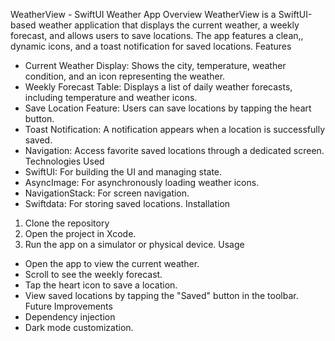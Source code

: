 WeatherView - SwiftUI Weather App
Overview
WeatherView is a SwiftUI-based weather application that displays the current weather, a weekly forecast, and allows users to save locations. The app features a clean,, dynamic icons, and a toast notification for saved locations.
Features
* Current Weather Display: Shows the city, temperature, weather condition, and an icon representing the weather.
* Weekly Forecast Table: Displays a list of daily weather forecasts, including temperature and weather icons.
* Save Location Feature: Users can save locations by tapping the heart button.
* Toast Notification: A notification appears when a location is successfully saved.
* Navigation: Access favorite saved locations through a dedicated screen.
Technologies Used
* SwiftUI: For building the UI and managing state.
* AsyncImage: For asynchronously loading weather icons.
* NavigationStack: For screen navigation.
* Swiftdata: For storing saved locations.
Installation
1. Clone the repository
2. Open the project in Xcode.
3. Run the app on a simulator or physical device.
Usage
* Open the app to view the current weather.
* Scroll to see the weekly forecast.
* Tap the heart icon to save a location.
* View saved locations by tapping the "Saved" button in the toolbar.
Future Improvements
* Dependency injection
* Dark mode customization.
